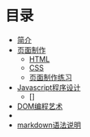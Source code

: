 # 目录

* [简介](README.md)
* [页面制作](Page/indexmd.md)
   * [HTML](Page/htmlmd.md)
   * [CSS](Page/cssmd.md)
   * [页面制作练习](Page/pageExercise.md)
* [Javascript程序设计](JS/javascript.md)
   * [] 
* [DOM编程艺术](DOM.md)
* 
* [markdown语法说明](markdown.md)

